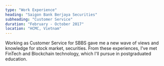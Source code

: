 ```yaml
---
type: "Work Experience"
heading: "Saigon Bank Berjaya Securities"
subheading: "Customer Service"
duration: "February - October 2017"
location: "HCMC, Vietnam"
---
```

Working as Customer Service for SBBS gave me a new wave of views and knowledge for stock market, securities. 
From these experiences, I've met FinTech and Blockchain technology, which I'll pursue in postgraduated education.
